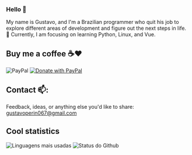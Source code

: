 ### Hello 👋

My name is Gustavo, and I'm a Brazilian programmer who quit his job to explore different areas of development and figure out the next steps in life.  
🌱 Currently, I am focusing on learning Python, Linux, and Vue.  

## Buy me a coffee ☕❤️

![PayPal](https://img.shields.io/badge/PayPal-00457C?style=for-the-badge&logo=paypal&logoColor=white)
[![Donate with PayPal](https://www.paypalobjects.com/en_US/i/btn/btn_donate_LG.gif)](https://www.paypal.com/donate?hosted_button_id=23PAVC8AMJGYW)

## Contact 📫:

Feedback, ideas, or anything else you'd like to share: [gustavoperin067@gmail.com](mailto:gustavoperin067@gmail.com)

## Cool statistics

![Linguagens mais usadas](https://github-readme-stats.vercel.app/api/top-langs/?username=Bobagi&theme=dracula&layout=compact&hide_border=true&custom_title=Linguagens%20mais%20usadas&langs_count=6) ![Status do Github](https://github-readme-stats.vercel.app/api?username=Bobagi&theme=dracula&show_icons=true&layout=compact&hide_title=true&hide_rank=true&include_all_commits=true&hide_border=true&count_private=true&disable_animations=true)

<!--
**Bobagi/Bobagi** is a ✨ _special_ ✨ repository because its `README.md` (this file) appears on your GitHub profile.

Here are some ideas to get you started:

- 🔭 I’m currently working on ...
- 🌱 I’m currently learning ...
- 👯 I’m looking to collaborate on ...
- 🤔 I’m looking for help with ...
- 💬 Ask me about ...
- 📫 How to reach me: ...
- 😄 Pronouns: ...
- ⚡ Fun fact: ...
-->
